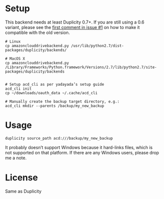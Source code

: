 # Setup

This backend needs at least Duplicity 0.7+. If you are still using a 0.6 variant, please
see the [first comment in issue #1](https://github.com/breunigs/duplicity-acdcli/issues/1#issue-117038264)
on how to make it compatible with the old version.

```
# Linux
cp amazonclouddrivebackend.py /usr/lib/python2.7/dist-packages/duplicity/backends/

# MacOS X
cp amazonclouddrivebackend.py /Library/Frameworks/Python.framework/Versions/2.7/lib/python2.7/site-packages/duplicity/backends


# Setup acd_cli as per yadayada’s setup guide
acd_cli init
cp ~/downloads/oauth_data ~/.cache/acd_cli

# Manually create the backup target directory, e.g.:
acd_cli mkdir --parents /backup/my_new_backup
```

# Usage
```
duplicity source_path acd:///backup/my_new_backup
```

It probably doesn’t support Windows because it hard-links files, which is not supported on that platform. If there are any Windows users, please drop me a note.

# License

Same as Duplicity
